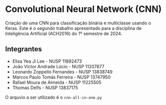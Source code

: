 # Convolutional Neural Network (CNN)

Criação de uma CNN para classificação binária e multiclasse usando o Keras. Este é o segundo trabalho apresentado para a disciplina de Inteligência Artificial (ACH2016) do 1º semestre de 2024.

## Integrantes

- Elisa Yea Ji Lee - NUSP 11892473
- João Victor Andrade Lúcio - NUSP 11207877
- Leonardo Zoppello Fernandes - NUSP 13838749
- Marcos Paulo Tomás Ferreira - NUSP 13747950
- Rafael Moura de Almeida - NUSP 11225505
- Thomas Delfs - NUSP 13837175

O arquvio a ser utilizado é o `cnn-all-in-one.py`
